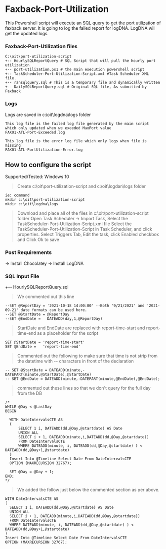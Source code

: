 # Faxback-Port-Utilization
This Powershell script will execute an SQL query to get the port utilization of faxback server.  It is going to log the failed report for logDNA.  LogDNA will get the updated logs

### Faxback-Port-Utilization files
```
C:\oit\port-utilization-script
+-- HourlySQLReportQuery # SQL Script that will pull the hourly port utilization
+-- port-utilization.ps1 # the main execution powershell script
+-- TaskScheduler-Port-Utilization-Script.xml #Task Scheduler XML file.
+-- ransqlquery.sql # This is a temporary file and dynamically written
+-- DailySQLReportQuery.sql # Original SQL file, As submitted by Faxback
```

### Logs 
Logs are saved in c:\oit\logdna\logs folder
```
This log file is the failed log file generated by the main script which only updated when we exeeded MaxPort value
FAX01-ATL-Port-Exceeded.log 

This log file is the error log file which only logs when file is missing
FAX01-ATL-PortUtilization-Error.log
```

## How to configure the script
Supported/Tested: Windows 10

> Create c:\oit\port-utilization-script and c:\oit\logdan\logs folder
```
ie: command
mkdir c:\oit\port-utilization-script
mkdir c:\oit\logdna\logs
```
> Download and place all of the files in c:\oit\port-utilization-script folder
> Open Task Scheduler -> Import Task, Select the TaskScheduler-Port-Utilization-Script.xml file
> Select the TaskScheduler-Port-Utilization-Script in Task Scheduler, and click properties.  Select Triggers Tab, Edit the task, click Enabled checkbox and Click Ok to save

### Post Requirements
-> Install Chocolatey
-> Install LogDNA 

### SQL Input File
+-- HourlySQLReportQuery.sql
> We commented out this line
```
--SET @ReportDay = '2021-10-18 14:00:00' --Both '9/21/2021' and '2021-09-21' date formats can be used here.
--SET @StartDate = @ReportDay
--SET @EndDate =   DATEADD(day,1,@ReportDay)
```
> StartDate and EndDate are replaced with report-time-start and report-time-end as a placeholder for the script
```
SET @StartDate = 'report-time-start'
SET @EndDate =   'report-time-end'
```
> Commented out the following to make sure that time is not strip from the datetime with -- characters in front of the declaration
```
-- SET @StartDate = DATEADD(minute,-DATEPART(minute,@StartDate),@StartDate)
-- SET @EndDate = DATEADD(minute,-DATEPART(minute,@EndDate),@EndDate);
```
> commented out these lines so that we don't query for the full day from the DB
```
/*
WHILE @Day < @LastDay
BEGIN

  WITH DateIntervalsCTE AS
  (
	  SELECT 1 i, DATEADD(dd,@Day,@startdate) AS Date
	  UNION ALL
	  SELECT i + 1, DATEADD(minute,i,DATEADD(dd,@Day,@startdate))
	  FROM DateIntervalsCTE
	  WHERE DATEADD(minute, i, DATEADD(dd,@Day,@startdate) ) < DATEADD(dd,@Day+1,@startdate)
  )
  Insert Into @Timeline Select Date From DateIntervalsCTE
  OPTION (MAXRECURSION 32767);

  SET @Day = @Day + 1;
END;
*/
```
> We added the follow just below the commented section as per above.
```
WITH DateIntervalsCTE AS
(
  SELECT 1 i, DATEADD(dd,@Day,@startdate) AS Date
  UNION ALL
  SELECT i + 1, DATEADD(minute,i,DATEADD(dd,@Day,@startdate))
  FROM DateIntervalsCTE
  WHERE DATEADD(minute, i, DATEADD(dd,@Day,@startdate) ) < DATEADD(dd,@Day+1,@startdate)
)
Insert Into @Timeline Select Date From DateIntervalsCTE
OPTION (MAXRECURSION 32767);
```


